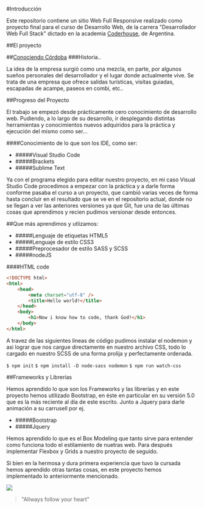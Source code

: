 #Introducción

Este repositorio contiene un sitio Web Full Responsive realizado como proyecto final para el curso de Desarrollo Web, de la carrera "Desarrollador Web Full Stack" dictado en la academia [Coderhouse](https://www.coderhouse.com/), de Argentina.

##El proyecto

##[Conociendo Córdoba](https://ijvas.github.io/conociendo_cordoba-vasconcel/)
###Historia..

La idea de la empresa surgió como una mezcla, en parte, por algunos sueños personales del desarrollador y el lugar donde actualmente vive. Se trata de una empresa que ofrece salidas turísticas, visitas guiadas, escapadas de acampe, paseos en combi, etc..

##Progreso del Proyecto

El trabajo se empezó desde prácticamente cero conocimiento de desarrollo web.  Pudiendo, a lo largo de su desarrollo, ir desplegando distintas herramientas y conocimientos nuevos adquiridos para la práctica y ejecución del mismo como ser...

####Conocimiento de lo que son los IDE, como ser:

* #####Visual Studio Code
* #####Brackets
* #####Sublime Text

Ya con el programa elegido para editar nuestro proyecto, en mi caso Visual Studio Code procedimos a empezar con la práctica y a darle forma conforme pasaba el curso a un proyecto, que cambió varias veces de forma hasta concluir en el resultado que se ve en el repositorio actual, donde no se llegan a ver las anteriores versiones ya que Git, fue una de las últimas cosas que aprendimos y recien pudimos versionar desde entonces.

##Que más aprendimos y utlizamos:

* #####Lenguaje de etiquetas HTML5
* #####Lenguaje de estilo CSS3
* #####Preprocesador de estilo SASS y SCSS
* #####nodeJS 

####HTML code

```html
<!DOCTYPE html>
<html>
    <head>
        <meta charset="utf-8" />
        <title>Hello world!</title>
    </head>
    <body>
        <h1>Now i know how to code, thank God!</h1>
    </body>
</html>
```


A travez de las siguientes líneas de código pudimos instalar el nodemon y asi lograr que nos cargue directamente en nuestro archivo CSS, todo lo cargado en nuestro SCSS de una forma prolija y perfectamente ordenada.

`$ npm init`
`$ npm install -D node-sass nodemon`
`$ npm run watch-css`

##Frameworks y Librerías

Hemos aprendido lo que son los Frameworks y las librerías y en este proyecto hemos utilizado Bootstrap, en éste en particular en su versión 5.0 que es la más reciente al día de este escrito. Junto a Jquery para darle animación a su carrusell por ej.

* #####Bootstrap
* #####Jquery

Hemos aprendido lo que es el Box Modeling que tanto sirve para entender como funciona todo el estilamiento de nuetras web. Para después implementar Flexbox y Grids a nuestro proyecto de seguido.

Si bien en la hermosa y dura primera experiencia que tuvo la cursada hemos aprendido otras tantas cosas, en este proyecto hemos implementado lo anteriormente mencionado.

![](https://pandao.github.io/editor.md/examples/images/4.jpg)

> "Allways follow your heart"
